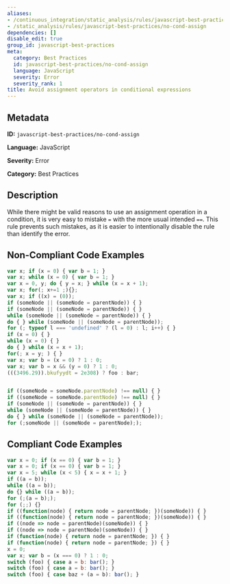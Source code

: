 ```yaml
---
aliases:
- /continuous_integration/static_analysis/rules/javascript-best-practices/no-cond-assign
- /static_analysis/rules/javascript-best-practices/no-cond-assign
dependencies: []
disable_edit: true
group_id: javascript-best-practices
meta:
  category: Best Practices
  id: javascript-best-practices/no-cond-assign
  language: JavaScript
  severity: Error
  severity_rank: 1
title: Avoid assignment operators in conditional expressions
---
```

<!--  SOURCED FROM https://github.com/DataDog/datadog-static-analyzer-rule-docs -->


## Metadata
**ID:** `javascript-best-practices/no-cond-assign`

**Language:** JavaScript

**Severity:** Error

**Category:** Best Practices

## Description
While there might be valid reasons to use an assignment operation in a condition, it is very easy to mistake `=` with the more usual intended `==`. This rule prevents such mistakes, as it is easier to intentionally disable the rule than identify the error.

## Non-Compliant Code Examples
```javascript
var x; if (x = 0) { var b = 1; }
var x; while (x = 0) { var b = 1; }
var x = 0, y; do { y = x; } while (x = x + 1);
var x; for(; x+=1 ;){};
var x; if ((x) = (0));
if (someNode || (someNode = parentNode)) { }
if (someNode || (someNode = parentNode)) { }
while (someNode || (someNode = parentNode)) { }
do { } while (someNode || (someNode = parentNode));
for (; typeof l === 'undefined' ? (l = 0) : l; i++) { }
if (x = 0) { }
while (x = 0) { }
do { } while (x = x + 1);
for(; x = y; ) { }
var x; var b = (x = 0) ? 1 : 0;
var x; var b = x && (y = 0) ? 1 : 0;
(((3496.29)).bkufyydt = 2e308) ? foo : bar;


if ((someNode = someNode.parentNode) !== null) { }
if ((someNode = someNode.parentNode) !== null) { }
if (someNode || (someNode = parentNode)) { }
while (someNode || (someNode = parentNode)) { }
do { } while (someNode || (someNode = parentNode));
for (;someNode || (someNode = parentNode););
```

## Compliant Code Examples
```javascript
var x = 0; if (x == 0) { var b = 1; }
var x = 0; if (x == 0) { var b = 1; }
var x = 5; while (x < 5) { x = x + 1; }
if ((a = b));
while ((a = b));
do {} while ((a = b));
for (;(a = b););
for (;;) {}
if ((function(node) { return node = parentNode; })(someNode)) { }
if ((function(node) { return node = parentNode; })(someNode)) { }
if ((node => node = parentNode)(someNode)) { }
if ((node => node = parentNode)(someNode)) { }
if (function(node) { return node = parentNode; }) { }
if (function(node) { return node = parentNode; }) { }
x = 0;
var x; var b = (x === 0) ? 1 : 0;
switch (foo) { case a = b: bar(); }
switch (foo) { case a = b: bar(); }
switch (foo) { case baz + (a = b): bar(); }
```
